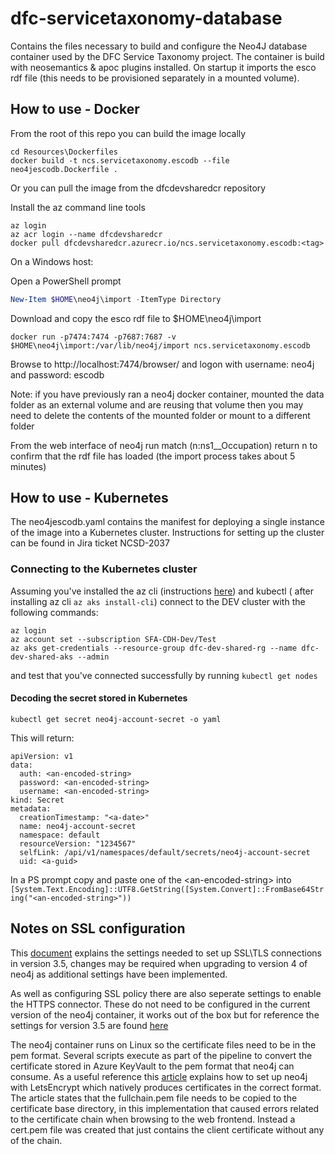 # dfc-servicetaxonomy-database

Contains the files necessary to build and configure the Neo4J database container used by the DFC Service Taxonomy project.  The container is build with neosemantics & apoc plugins installed.  On startup it imports the esco rdf file (this needs to be provisioned separately in a mounted volume).

## How to use - Docker

From the root of this repo you can build the image locally

```
cd Resources\Dockerfiles
docker build -t ncs.servicetaxonomy.escodb --file neo4jescodb.Dockerfile .
```

Or you can pull the image from the dfcdevsharedcr repository

Install the az command line tools

```
az login
az acr login --name dfcdevsharedcr
docker pull dfcdevsharedcr.azurecr.io/ncs.servicetaxonomy.escodb:<tag>
```

On a Windows host:

Open a PowerShell prompt

```PowerShell
New-Item $HOME\neo4j\import -ItemType Directory
```

Download and copy the esco rdf file to $HOME\neo4j\import

```
docker run -p7474:7474 -p7687:7687 -v $HOME\neo4j\import:/var/lib/neo4j/import ncs.servicetaxonomy.escodb
```

Browse to http://localhost:7474/browser/ and logon with username: neo4j and password: escodb

Note: if you have previously ran a neo4j docker container, mounted the data folder as an external volume and are reusing that volume then you may need to delete the contents of the mounted folder or mount to a different folder

From the web interface of neo4j run match (n:ns1__Occupation) return n to confirm that the rdf file has loaded (the import process takes about 5 minutes)

## How to use - Kubernetes

The neo4jescodb.yaml contains the manifest for deploying a single instance of the image into a Kubernetes cluster.  Instructions for setting up the cluster can be found in Jira ticket NCSD-2037

### Connecting to the Kubernetes cluster

Assuming you've installed the az cli (instructions [here](https://docs.microsoft.com/en-us/cli/azure/install-azure-cli?view=azure-cli-latest)) and kubectl ( after installing az cli `az aks install-cli`) connect to the DEV cluster with the following commands:

```
az login
az account set --subscription SFA-CDH-Dev/Test
az aks get-credentials --resource-group dfc-dev-shared-rg --name dfc-dev-shared-aks --admin
```

and test that you've connected successfully by running `kubectl get nodes`

#### Decoding the secret stored in Kubernetes

```
kubectl get secret neo4j-account-secret -o yaml
```
This will return:
```
apiVersion: v1
data:
  auth: <an-encoded-string>
  password: <an-encoded-string>
  username: <an-encoded-string>
kind: Secret
metadata:
  creationTimestamp: "<a-date>"
  name: neo4j-account-secret
  namespace: default
  resourceVersion: "1234567"
  selfLink: /api/v1/namespaces/default/secrets/neo4j-account-secret
  uid: <a-guid>
```

In a PS prompt copy and paste one of the \<an-encoded-string> into ```[System.Text.Encoding]::UTF8.GetString([System.Convert]::FromBase64String("<an-encoded-string>"))```

## Notes on SSL configuration

This [document](https://neo4j.com/docs/operations-manual/3.5/security/ssl-framework/) explains the settings needed to set up SSL\TLS connections in version 3.5, changes may be required when upgrading to version 4 of neo4j as additional settings have been implemented.

As well as configuring SSL policy there are also seperate settings to enable the HTTPS connector.  These do not need to be configured in the current version of the neo4j container, it works out of the box but for reference the settings for version 3.5 are found [here](https://neo4j.com/docs/operations-manual/3.5/configuration/connectors/)

The neo4j container runs on Linux so the certificate files need to be in the pem format.  Several scripts execute as part of the pipeline to convert the certificate stored in Azure KeyVault to the pem format that neo4j can consume.  As a useful reference this [article](https://medium.com/neo4j/getting-certificates-for-neo4j-with-letsencrypt-a8d05c415bbd) explains how to set up neo4j with LetsEncrypt which natively produces certificates in the correct format.  The article states that the fullchain.pem file needs to be copied to the certificate base directory, in this implementation that caused errors related to the certificate chain when browsing to the web frontend.  Instead a cert.pem file was created that just contains the client certificate without any of the chain.